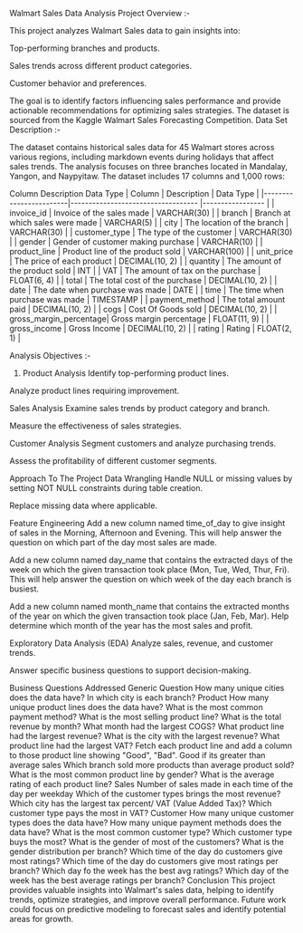 Walmart Sales Data Analysis
Project Overview :-

This project analyzes Walmart Sales data to gain insights into:

Top-performing branches and products.

Sales trends across different product categories.

Customer behavior and preferences.

The goal is to identify factors influencing sales performance and provide actionable recommendations for optimizing sales strategies. The dataset is sourced from the Kaggle Walmart Sales Forecasting Competition. Data Set Description :-

The dataset contains historical sales data for 45 Walmart stores across various regions, including markdown events during holidays that affect sales trends. The analysis focuses on three branches located in Mandalay, Yangon, and Naypyitaw. The dataset includes 17 columns and 1,000 rows:

Column	Description	Data Type
| Column                 | Description                        | Data Type        |
|------------------------|----------------------------------- |----------------- |
| invoice_id             | Invoice of the sales made          | VARCHAR(30)      |
| branch                 | Branch at which sales were made    | VARCHAR(5)       |
| city                   | The location of the branch         | VARCHAR(30)      |
| customer_type          | The type of the customer           | VARCHAR(30)      |
| gender                 | Gender of customer making purchase | VARCHAR(10)      |
| product_line           | Product line of the product sold   | VARCHAR(100)     |
| unit_price             | The price of each product          | DECIMAL(10, 2)   |
| quantity               | The amount of the product sold     | INT              |
| VAT                    | The amount of tax on the purchase  | FLOAT(6, 4)      |
| total                  | The total cost of the purchase     | DECIMAL(10, 2)   |
| date                   | The date when purchase was made    | DATE             |
| time                   | The time when purchase was made    | TIMESTAMP        |
| payment_method         | The total amount paid              | DECIMAL(10, 2)   |
| cogs                   | Cost Of Goods sold                 | DECIMAL(10, 2)   |
| gross_margin_percentage| Gross margin percentage            | FLOAT(11, 9)     |
| gross_income           | Gross Income                       | DECIMAL(10, 2)   |
| rating                 | Rating                             | FLOAT(2, 1)      |


Analysis Objectives :-

1. Product Analysis
Identify top-performing product lines.

Analyze product lines requiring improvement.

Sales Analysis
Examine sales trends by product category and branch.

Measure the effectiveness of sales strategies.

Customer Analysis
Segment customers and analyze purchasing trends.

Assess the profitability of different customer segments.

Approach To The Project
Data Wrangling
Handle NULL or missing values by setting NOT NULL constraints during table creation.

Replace missing data where applicable.

Feature Engineering
Add a new column named time_of_day to give insight of sales in the Morning, Afternoon and Evening. This will help answer the question on which part of the day most sales are made.

Add a new column named day_name that contains the extracted days of the week on which the given transaction took place (Mon, Tue, Wed, Thur, Fri). This will help answer the question on which week of the day each branch is busiest.

Add a new column named month_name that contains the extracted months of the year on which the given transaction took place (Jan, Feb, Mar). Help determine which month of the year has the most sales and profit.

Exploratory Data Analysis (EDA)
Analyze sales, revenue, and customer trends.

Answer specific business questions to support decision-making.

Business Questions Addressed
Generic Question
How many unique cities does the data have?
In which city is each branch?
Product
How many unique product lines does the data have?
What is the most common payment method?
What is the most selling product line?
What is the total revenue by month?
What month had the largest COGS?
What product line had the largest revenue?
What is the city with the largest revenue?
What product line had the largest VAT?
Fetch each product line and add a column to those product line showing "Good", "Bad". Good if its greater than average sales
Which branch sold more products than average product sold?
What is the most common product line by gender?
What is the average rating of each product line?
Sales
Number of sales made in each time of the day per weekday
Which of the customer types brings the most revenue?
Which city has the largest tax percent/ VAT (Value Added Tax)?
Which customer type pays the most in VAT?
Customer
How many unique customer types does the data have?
How many unique payment methods does the data have?
What is the most common customer type?
Which customer type buys the most?
What is the gender of most of the customers?
What is the gender distribution per branch?
Which time of the day do customers give most ratings?
Which time of the day do customers give most ratings per branch?
Which day fo the week has the best avg ratings?
Which day of the week has the best average ratings per branch?
Conclusion
This project provides valuable insights into Walmart's sales data, helping to identify trends, optimize strategies, and improve overall performance. Future work could focus on predictive modeling to forecast sales and identify potential areas for growth.
